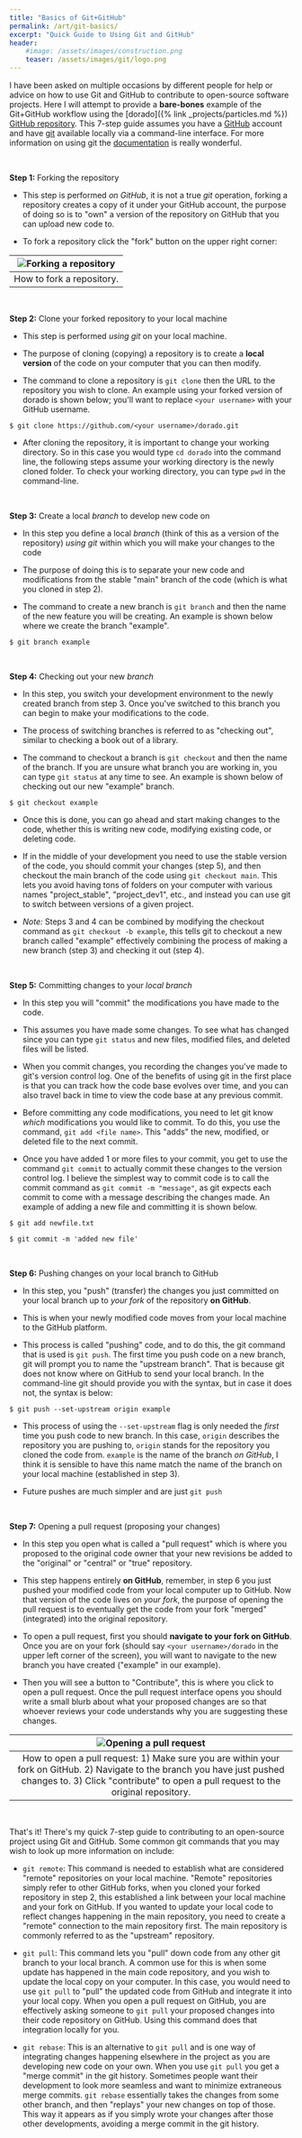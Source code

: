 ```yaml
---
title: "Basics of Git+GitHub"
permalink: /art/git-basics/
excerpt: "Quick Guide to Using Git and GitHub"
header:
    #image: /assets/images/construction.png
    teaser: /assets/images/git/logo.png
---
```


I have been asked on multiple occasions by different people for help or advice
on how to use Git and GitHub to contribute to open-source software projects.
Here I will attempt to provide a **bare-bones** example of the Git+GitHub
workflow using the [dorado]({% link _projects/particles.md %})
[GitHub repository](https://github.com/passaH2O/dorado).
This 7-step guide assumes you have a [GitHub](https://github.com/) account and
have [git](https://git-scm.com/) available locally via a command-line
interface. For more information on using git the
[documentation](https://git-scm.com/docs) is really wonderful.

<br>

**Step 1:** Forking the repository

- This step is performed *on GitHub*, it is not a true *git* operation,
forking a repository creates a copy of it under your GitHub account, the
purpose of doing so is to "own" a version of the repository on GitHub that you
can upload new code to.

- To fork a repository click the "fork" button on the upper right corner:

| ![Forking a repository](/assets/images/git/fork.png) |
|:--:|
| How to fork a repository. |

<br>

**Step 2:** Clone your forked repository to your local machine

- This step is performed *using git* on your local machine.

- The purpose of cloning (copying) a repository is to create a
**local version** of the code on your computer that you can then modify.

- The command to clone a repository is `git clone` then the URL to the
repository you wish to clone. An example using your forked version of dorado
is shown below; you'll want to replace `<your username>` with your GitHub
username.

```
$ git clone https://github.com/<your username>/dorado.git
```

- After cloning the repository, it is important to change your working
directory. So in this case you would type `cd dorado` into the command line,
the following steps assume your working directory is the newly cloned folder.
To check your working directory, you can type `pwd` in the command-line.

<br>

**Step 3:** Create a local *branch* to develop new code on

- In this step you define a local *branch* (think of this as a version of
the repository) *using git* within which you will make your changes to the code

- The purpose of doing this is to separate your new code and modifications from
the stable "main" branch of the code (which is what you cloned in step 2).

- The command to create a new branch is `git branch` and then the name of the
new feature you will be creating. An example is shown below where we create
the branch "example".

```
$ git branch example
```

<br>

**Step 4:** Checking out your new *branch*

- In this step, you switch your development environment to the newly created
branch from step 3. Once you've switched to this branch you can begin to make
your modifications to the code.

- The process of switching branches is referred to as "checking out", similar
to checking a book out of a library.

- The command to checkout a branch is `git checkout` and then the name of the
branch. If you are unsure what branch you are working in, you can type
`git status` at any time to see. An example is shown below of checking out our
new "example" branch.

```
$ git checkout example
```

- Once this is done, you can go ahead and start making changes to the code,
whether this is writing new code, modifying existing code, or deleting code.

- If in the middle of your development you need to use the stable version of
the code, you should commit your changes (step 5), and then checkout the
main branch of the code using `git checkout main`. This lets you avoid having
tons of folders on your computer with various names "project_stable",
"project_dev1", etc., and instead you can use git to switch between versions of
a given project.

- *Note:* Steps 3 and 4 can be combined by modifying the checkout command as
`git checkout -b example`, this tells git to checkout a new branch called
"example" effectively combining the process of making a new branch (step 3)
and checking it out (step 4).

<br>

**Step 5:** Committing changes to your *local branch*

- In this step you will "commit" the modifications you have made to the code.

- This assumes you have made some changes. To see what has changed since you
can type `git status` and new files, modified files, and deleted files will
be listed.

- When you commit changes, you recording the changes you've made to git's
version control log. One of the benefits of using git in the first place is
that you can track how the code base evolves over time, and you can also travel
back in time to view the code base at any previous commit.

- Before committing any code modifications, you need to let git know *which*
modifications you would like to commit. To do this, you use the command,
`git add <file name>`. This "adds" the new, modified, or deleted file to the
next commit.

- Once you have added 1 or more files to your commit, you get to use the
command `git commit` to actually commit these changes to the version control
log. I believe the simplest way to commit code is to call the commit command
as `git commit -m "message"`, as git expects each commit to come with a message
describing the changes made. An example of adding a new file and committing it
is shown below.

```
$ git add newfile.txt

$ git commit -m 'added new file'
```

<br>

**Step 6:** Pushing changes on your local branch to GitHub

- In this step, you "push" (transfer) the changes you just committed on your
local branch up to *your fork* of the repository **on GitHub**.

- This is when your newly modified code moves from your local machine to the
GitHub platform.

- This process is called "pushing" code, and to do this, the git command that
is used is `git push`. The first time you push code on a new branch, git will
prompt you to name the "upstream branch". That is because git does not know
where on GitHub to send your local branch. In the command-line git should
provide you with the syntax, but in case it does not, the syntax is below:

```
$ git push --set-upstream origin example
```

- This process of using the `--set-upstream` flag is only needed the *first*
time you push code to new branch. In this case, `origin` describes the
repository you are pushing to, `origin` stands for the repository you cloned
the code from. `example` is the name of the branch *on GitHub*, I think it is
sensible to have this name match the name of the branch on your local machine
(established in step 3).

- Future pushes are much simpler and are just `git push`

<br>

**Step 7:** Opening a pull request (proposing your changes)

- In this step you open what is called a "pull request" which is where you
proposed to the original code owner that your new revisions be added to the
"original" or "central" or "true" repository.

- This step happens entirely **on GitHub**, remember, in step 6 you just pushed
your modified code from your local computer up to GitHub. Now that version of
the code lives on *your fork*, the purpose of opening the pull request is to
eventually get the code from your fork "merged" (integrated) into the original
repository.

- To open a pull request, first you should **navigate to your fork on GitHub**.
Once you are on your fork (should say `<your username>/dorado` in the upper
left corner of the screen), you will want to navigate to the new branch you
have created ("example" in our example).

- Then you will see a button to "Contribute", this is where you click to open
a pull request. Once the pull request interface opens you should write a small
blurb about what your proposed changes are so that whoever reviews your code
understands why you are suggesting these changes.

| ![Opening a pull request](/assets/images/git/PR.png) |
|:--:|
| How to open a pull request: 1) Make sure you are within your fork on GitHub. 2) Navigate to the branch you have just pushed changes to. 3) Click "contribute" to open a pull request to the original repository. |

<br>

That's it! There's my quick 7-step guide to contributing to an open-source
project using Git and GitHub.
Some common git commands that you may wish to look up more information on
include:

- `git remote`: This command is needed to establish what are considered
"remote" repositories on your local machine. "Remote" repositories simply
refer to other GitHub forks, when you cloned your forked repository in step 2,
this established a link between your local machine and your fork on GitHub.
If you wanted to update your local code to reflect changes happening in the
main repository, you need to create a "remote" connection to the main
repository first. The main repository is commonly referred to as the "upstream"
repository.

- `git pull`: This command lets you "pull" down code from any other git branch
to your local branch. A common use for this is when some update has happened
in the main code repository, and you wish to update the local copy on your
computer. In this case, you would need to use `git pull` to "pull" the updated
code from GitHub and integrate it into your local copy. When you open a pull
request on GitHub, you are effectively asking someone to `git pull` your
proposed changes into their code repository on GitHub. Using this command does
that integration locally for you.

- `git rebase`: This is an alternative to `git pull` and is one way of
integrating changes happening elsewhere in the project as you are developing
new code on your own. When you use `git pull` you get a "merge commit" in the
git history. Sometimes people want their development to look more seamless and
want to minimize extraneous merge commits. `git rebase` essentially takes the
changes from some other branch, and then "replays" your new changes on top of
those. This way it appears as if you simply wrote your changes after those
other developments, avoiding a merge commit in the git history.
